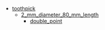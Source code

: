 * [toothpick](toothpick)
  * [2_mm_diameter_80_mm_length](toothpick/2_mm_diameter_80_mm_length)
    * [double_point](toothpick/2_mm_diameter_80_mm_length/double_point)
